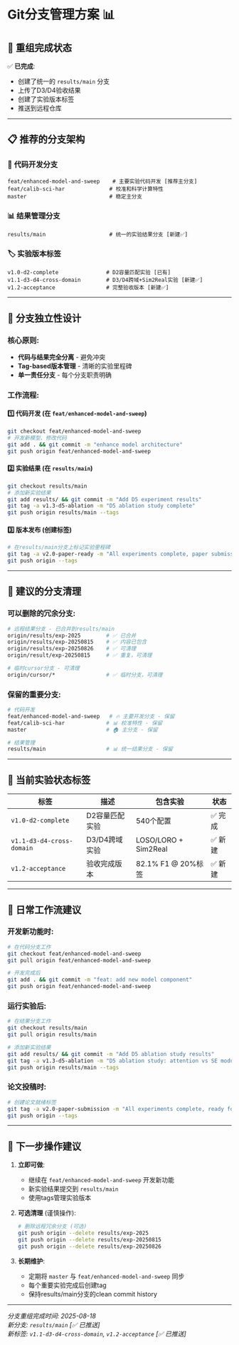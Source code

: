 # Git分支管理方案 📊

## 🎯 **重组完成状态**

✅ **已完成**:
- 创建了统一的 `results/main` 分支
- 上传了D3/D4验收结果
- 创建了实验版本标签
- 推送到远程仓库

---

## 📋 **推荐的分支架构**

### 🔧 **代码开发分支**
```
feat/enhanced-model-and-sweep    # 主要实验代码开发 [推荐主分支]
feat/calib-sci-har              # 校准和科学计算特性  
master                          # 稳定主分支
```

### 📊 **结果管理分支** 
```
results/main                    # 统一的实验结果分支 [新建✅]
```

### 🏷️ **实验版本标签**
```
v1.0-d2-complete               # D2容量匹配实验 [已有]
v1.1-d3-d4-cross-domain        # D3/D4跨域+Sim2Real实验 [新建✅]
v1.2-acceptance                # 完整验收版本 [新建✅]
```

---

## 🚀 **分支独立性设计**

### **核心原则**:
- **代码与结果完全分离** - 避免冲突
- **Tag-based版本管理** - 清晰的实验里程碑
- **单一责任分支** - 每个分支职责明确

### **工作流程**:

#### 1️⃣ **代码开发** (在 `feat/enhanced-model-and-sweep`)
```bash
git checkout feat/enhanced-model-and-sweep
# 开发新模型、修改代码
git add . && git commit -m "enhance model architecture"
git push origin feat/enhanced-model-and-sweep
```

#### 2️⃣ **实验结果** (在 `results/main`)  
```bash
git checkout results/main
# 添加新实验结果
git add results/ && git commit -m "Add D5 experiment results"
git tag -a v1.3-d5-ablation -m "D5 ablation study complete"
git push origin results/main --tags
```

#### 3️⃣ **版本发布** (创建标签)
```bash
# 在results/main分支上标记实验里程碑
git tag -a v2.0-paper-ready -m "All experiments complete, paper submission ready"
git push origin --tags
```

---

## 🧹 **建议的分支清理**

### **可以删除的冗余分支**:
```bash
# 远程结果分支 - 已合并到results/main
origin/results/exp-2025        # ✅ 已合并
origin/results/exp-20250815    # ✅ 内容已包含 
origin/results/exp-20250826    # ✅ 可清理
origin/result/exp-20250815     # ✅ 重复，可清理

# 临时cursor分支 - 可清理
origin/cursor/*                # ✅ 临时分支，可清理
```

### **保留的重要分支**:
```bash
# 代码开发
feat/enhanced-model-and-sweep   # 🔥 主要开发分支 - 保留
feat/calib-sci-har             # 📊 校准特性 - 保留 
master                         # 🏠 主分支 - 保留

# 结果管理  
results/main                   # 📊 统一结果分支 - 保留
```

---

## 🎯 **当前实验状态标签**

| 标签 | 描述 | 包含实验 | 状态 |
|------|------|----------|------|
| `v1.0-d2-complete` | D2容量匹配实验 | 540个配置 | ✅ 完成 |
| `v1.1-d3-d4-cross-domain` | D3/D4跨域实验 | LOSO/LORO + Sim2Real | ✅ 新建 |
| `v1.2-acceptance` | 验收完成版本 | 82.1% F1 @ 20%标签 | ✅ 新建 |

---

## 🔄 **日常工作流建议**

### **开发新功能时**:
```bash
# 在代码分支工作
git checkout feat/enhanced-model-and-sweep
git pull origin feat/enhanced-model-and-sweep

# 开发完成后
git add . && git commit -m "feat: add new model component"  
git push origin feat/enhanced-model-and-sweep
```

### **运行实验后**:
```bash
# 在结果分支工作
git checkout results/main
git pull origin results/main

# 添加新实验结果
git add results/ && git commit -m "Add D5 ablation study results"
git tag -a v1.3-d5-ablation -m "D5 ablation study: attention vs SE modules"
git push origin results/main --tags
```

### **论文投稿时**:
```bash
# 创建论文就绪标签
git tag -a v2.0-paper-submission -m "All experiments complete, ready for IoTJ/TMC submission"
git push origin --tags
```

---

## 📝 **下一步操作建议**

1. **立即可做**:
   - 继续在 `feat/enhanced-model-and-sweep` 开发新功能
   - 新实验结果提交到 `results/main`
   - 使用tags管理实验版本

2. **可选清理** (谨慎操作):
   ```bash
   # 删除远程冗余分支 (可选)
   git push origin --delete results/exp-2025
   git push origin --delete results/exp-20250815  
   git push origin --delete results/exp-20250826
   ```

3. **长期维护**:
   - 定期将 `master` 与 `feat/enhanced-model-and-sweep` 同步
   - 每个重要实验完成后创建tag
   - 保持results/main分支的clean commit history

---

*分支重组完成时间: 2025-08-18*  
*新分支: `results/main` [✅ 已推送]*  
*新标签: `v1.1-d3-d4-cross-domain`, `v1.2-acceptance` [✅ 已推送]*